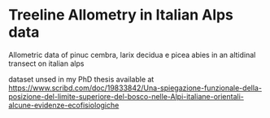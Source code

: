 # Treeline Allometry in Italian Alps data
Allometric data of pinuc cembra, larix decidua e picea abies in an altidinal transect on italian alps

dataset unsed in my PhD thesis available at https://www.scribd.com/doc/19833842/Una-spiegazione-funzionale-della-posizione-del-limite-superiore-del-bosco-nelle-Alpi-italiane-orientali-alcune-evidenze-ecofisiologiche
